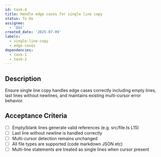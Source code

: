 ```yaml
---
id: task-4
title: Handle edge cases for single line copy
status: To Do
assignee:
  - '@ai'
created_date: '2025-07-09'
labels:
  - single-line-copy
  - edge-cases
dependencies:
  - task-1
  - task-2
---
```


## Description

Ensure single line copy handles edge cases correctly including empty lines, last lines without newlines, and maintains existing multi-cursor error behavior.

## Acceptance Criteria

- [ ] Empty/blank lines generate valid references (e.g. src/file.ts L15)
- [ ] Last line without newline is handled correctly
- [ ] Multi-cursor detection remains unchanged
- [ ] All file types are supported (code markdown JSON etc)
- [ ] Multi-line statements are treated as single lines when cursor present
